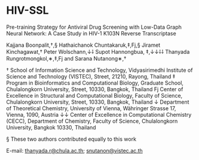 # HIV-SSL
Pre-training Strategy for Antiviral Drug Screening with Low-Data Graph Neural Network: A Case Study in HIV-1 K103N Reverse Transcriptase

Kajjana Boonpalit,†,§ Hathaichanok Chuntakaruk,‡,Fj,§ Jiramet Kinchagawat,† Peter Wolschann,↓⸸ Supot Hannongbua, ‡,↓↓⸸⸸ Thanyada Rungrotmongkol,∗,‡,Fj and Sarana Nutanong∗,†

† School of Information Science and Technology, Vidyasirimedhi Institute of Science and Technology (VISTEC), Street, 21210, Rayong, Thailand
‡ Program in Bioinformatics and Computational Biology, Graduate School, Chulalongkorn University, Street, 10330, Bangkok, Thailand
Fj Center of Excellence in Structural and Computational Biology, Faculty of Science, Chulalongkorn University, Street, 10330, Bangkok, Thailand
↓ Department of Theoretical Chemistry, University of Vienna, Währinger Strasse 17, Vienna, 1090, Austria
↓↓ Center of Excellence in Computational Chemistry (CECC), Department of Chemistry, Faculty of Science, Chulalongkorn University, Bangkok 10330, Thailand

§ These two authors contributed equally to this work

E-mail: thanyada.r@chula.ac.th; snutanon@vistec.ac.th

